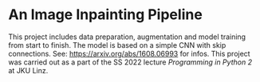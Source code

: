 # An Image Inpainting Pipeline

This project includes data preparation, augmentation and model training from start to finish. The model is based on a simple CNN with skip connections. See: https://arxiv.org/abs/1608.06993 for infos. This project was carried out as a part of the SS 2022 lecture _Programming in Python 2_ at JKU Linz.

